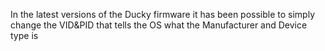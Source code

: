 In the latest versions of the Ducky firmware it has been possible to simply change the VID&PID that tells the OS what the Manufacturer and Device type is
